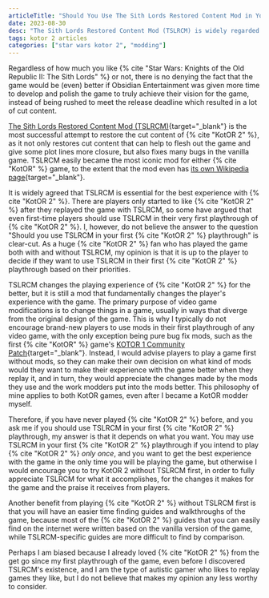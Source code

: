 ```yaml
---
articleTitle: "Should You Use The Sith Lords Restored Content Mod in Your First Star Wars: KotOR 2 Playthrough?"
date: 2023-08-30
desc: "The Sith Lords Restored Content Mod (TSLRCM) is widely regarded as essential for the best KotOR 2 experience, but should you use the mod in your very first KotOR 2 playthrough?"
tags: kotor 2 articles
categories: ["star wars kotor 2", "modding"]
---
```


Regardless of how much you like {% cite "Star Wars: Knights of the Old Republic II: The Sith Lords" %} or not, there is no denying the fact that the game would be (even) better if Obsidian Entertainment was given more time to develop and polish the game to truly achieve their vision for the game, instead of being rushed to meet the release deadline which resulted in a lot of cut content.

[The Sith Lords Restored Content Mod (TSLRCM)](https://deadlystream.com/files/file/578-tsl-restored-content-mod/){target="_blank"} is the most successful attempt to restore the cut content of {% cite "KotOR 2" %}, as it not only restores cut content that can help to flesh out the game and give some plot lines more closure, but also fixes many bugs in the vanilla game. TSLRCM easily became the most iconic mod for either {% cite "KotOR" %} game, to the extent that the mod even has [its own Wikipedia page](https://en.wikipedia.org/wiki/The_Sith_Lords_Restored_Content_Modification){target="_blank"}.

It is widely agreed that TSLRCM is essential for the best experience with {% cite "KotOR 2" %}. There are players only started to like {% cite "KotOR 2" %} after they replayed the game with TSLRCM, so some have argued that even first-time players should use TSLRCM in their very first playthrough of {% cite "KotOR 2" %}. I, however, do not believe the answer to the question "Should you use TSLRCM in your first {% cite "KotOR 2" %} playthrough" is clear-cut. As a huge {% cite "KotOR 2" %} fan who has played the game both with and without TSLRCM, my opinion is that it is up to the player to decide if they want to use TSLRCM in their first {% cite "KotOR 2" %} playthrough based on their priorities.

TSLRCM changes the playing experience of {% cite "KotOR 2" %} for the better, but it is still a mod that fundamentally changes the player's experience with the game. The primary purpose of video game modifications is to change things in a game, usually in ways that diverge from the original design of the game. This is why I typically do not encourage brand-new players to use mods in their first playthrough of any video game, with the only exception being pure bug fix mods, such as the first {% cite "KotOR" %} game's [KOTOR 1 Community Patch](https://deadlystream.com/files/file/1258-kotor-1-community-patch/){target="_blank"}. Instead, I would advise players to play a game first without mods, so they can make their own decision on what kind of mods would they want to make their experience with the game better when they replay it, and in turn, they would appreciate the changes made by the mods they use and the work modders put into the mods better. This philosophy of mine applies to both KotOR games, even after I became a KotOR modder myself.

Therefore, if you have never played {% cite "KotOR 2" %} before, and you ask me if you should use TSLRCM in your first {% cite "KotOR 2" %} playthrough, my answer is that it depends on what you want. You may use TSLRCM in your first {% cite "KotOR 2" %} playthrough if you intend to play {% cite "KotOR 2" %} *only once*, and you want to get the best experience with the game in the only time you will be playing the game, but otherwise I would encourage you to try KotOR 2 without TSLRCM first, in order to fully appreciate TSLRCM for what it accomplishes, for the changes it makes for the game and the praise it receives from players.

Another benefit from playing {% cite "KotOR 2" %} without TSLRCM first is that you will have an easier time finding guides and walkthroughs of the game, because most of the {% cite "KotOR 2" %} guides that you can easily find on the internet were written based on the vanilla version of the game, while TSLRCM-specific guides are more difficult to find by comparison.

Perhaps I am biased because I already loved {% cite "KotOR 2" %} from the get go since my first playthrough of the game, even before I discovered TSLRCM's existence, and I am the type of autistic gamer who likes to replay games they like, but I do not believe that makes my opinion any less worthy to consider.
